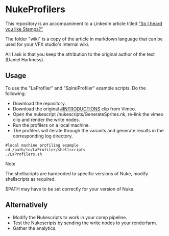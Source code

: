 # NukeProfilers

This repository is an accompaniment to a LinkedIn article titled ["So I heard you like Stamps?"](http://link.to.article)

The folder "wiki" is a copy of the article in markdown language that can be used for your VFX studio's internal wiki.

All I ask is that you keep the attribution to the original author of the text (Daniel Harkness).

## Usage

To use the "LaProfiler" and "SpiralProfiler" example scripts. Do the following:

- Download the repository.
- Download the original [#INTRODUCTIONS](https://vimeo.com/125095515) clip from Vimeo.
- Open the nukescript /nukescripts/GenerateSprites.nk, re-link the vimeo clip and render the write nodes.
- Run the profilers on a local machine.
- The profilers will iterate through the variants and generate results in the corresponding log directory.
```
#local machine profiling example
cd /path/to/LaProfiler/shellscripts
./LaProfilers.sh
```
> [!NOTE]
> The shellscripts are hardcoded to specific versions of Nuke, modify shellscripts as required.
> 
> $PATH may have to be set correctly for your version of Nuke.

## Alternatively 
- Modify the Nukescripts to work in your comp pipeline.
- Test the Nukescripts by sending the write nodes to your renderfarm.
- Gather the analytics.
